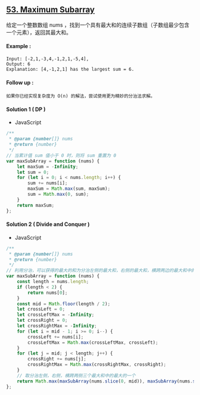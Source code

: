 ## [53. Maximum Subarray](https://leetcode.com/problems/maximum-subarray/)

给定一个整数数组 nums ，找到一个具有最大和的连续子数组（子数组最少包含一个元素），返回其最大和。

#### Example :

```text
Input: [-2,1,-3,4,-1,2,1,-5,4],
Output: 6
Explanation: [4,-1,2,1] has the largest sum = 6.
```

#### Follow up :

```text
如果你已经实现复杂度为 O(n) 的解法，尝试使用更为精妙的分治法求解。
```

#### Solution 1 ( **DP** )

-   JavaScript

```javascript
/**
 * @param {number[]} nums
 * @return {number}
 */
// 当累计值 sum 值小于 0 时，则将 sum 重置为 0
var maxSubArray = function (nums) {
    let maxSum = -Infinity;
    let sum = 0;
    for (let i = 0; i < nums.length; i++) {
        sum += nums[i];
        maxSum = Math.max(sum, maxSum);
        sum = Math.max(0, sum);
    }
    return maxSum;
};
```

#### Solution 2 ( **Divide and Conquer** )

-   JavaScript

```javascript
/**
 * @param {number[]} nums
 * @return {number}
 */
// 利用分治，可以获得的最大的和为分治左侧的最大和，右侧的最大和，横跨两边的最大和中的最大的一个。
var maxSubArray = function (nums) {
    const length = nums.length;
    if (length < 2) {
        return nums[0];
    }
    const mid = Math.floor(length / 2);
    let crossLeft = 0;
    let crossLeftMax = -Infinity;
    let crossRight = 0;
    let crossRightMax = -Infinity;
    for (let i = mid - 1; i >= 0; i--) {
        crossLeft += nums[i];
        crossLeftMax = Math.max(crossLeftMax, crossLeft);
    }
    for (let j = mid; j < length; j++) {
        crossRight += nums[j];
        crossRightMax = Math.max(crossRightMax, crossRight);
    }
    // 取分治左侧，右侧，横跨两侧三个最大和中的最大的一个
    return Math.max(maxSubArray(nums.slice(0, mid)), maxSubArray(nums.slice(mid)), crossLeftMax + crossRightMax);
};
```
